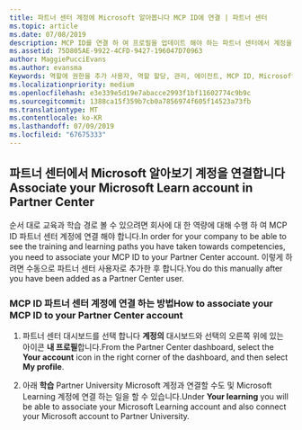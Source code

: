 ```yaml
---
title: 파트너 센터 계정에 Microsoft 알아봅니다 MCP ID에 연결 | 파트너 센터
ms.topic: article
ms.date: 07/08/2019
description: MCP ID를 연결 하 여 프로필을 업데이트 해야 하는 파트너 센터에서 계정을 지정 된 경우
ms.assetid: 75D805AE-9922-4CFD-9427-196047D70963
author: MaggiePucciEvans
ms.author: evansma
Keywords: 역할에 권한을 추가 사용자, 역할 할당, 관리, 에이전트, MCP ID, Microsoft 알아보기
ms.localizationpriority: medium
ms.openlocfilehash: e3e339e5d19e7abacce2993f1bf11602774c9b9c
ms.sourcegitcommit: 1388ca15f359b7cb0a7856974f605f14523a73fb
ms.translationtype: MT
ms.contentlocale: ko-KR
ms.lasthandoff: 07/09/2019
ms.locfileid: "67675333"
---
```

## <a name="associate-your-microsoft-learn-account-in-partner-center"></a><span data-ttu-id="7bc55-104">파트너 센터에서 Microsoft 알아보기 계정을 연결합니다</span><span class="sxs-lookup"><span data-stu-id="7bc55-104">Associate your Microsoft Learn account in Partner Center</span></span>

<span data-ttu-id="7bc55-105">순서 대로 교육과 학습 경로 볼 수 있으려면 회사에 대 한 역량에 대해 수행 하 여 MCP ID 파트너 센터 계정에 연결 해야 합니다.</span><span class="sxs-lookup"><span data-stu-id="7bc55-105">In order for your company to be able to see the training and learning paths you have taken towards competencies, you need to associate your MCP ID to your Partner Center account.</span></span> <span data-ttu-id="7bc55-106">이렇게 하려면 수동으로 파트너 센터 사용자로 추가한 후 합니다.</span><span class="sxs-lookup"><span data-stu-id="7bc55-106">You do this manually after you have been added as a Partner Center user.</span></span>

### <a name="how-to-associate-your-mcp-id-to-your-partner-center-account"></a><span data-ttu-id="7bc55-107">MCP ID 파트너 센터 계정에 연결 하는 방법</span><span class="sxs-lookup"><span data-stu-id="7bc55-107">How to associate your MCP ID to your Partner Center account</span></span>

1. <span data-ttu-id="7bc55-108">파트너 센터 대시보드를 선택 합니다 **계정의** 대시보드와 선택의 오른쪽 위에 있는 아이콘 **내 프로필**합니다.</span><span class="sxs-lookup"><span data-stu-id="7bc55-108">From the Partner Center dashboard, select the **Your account** icon in the right corner of the dashboard, and then select **My profile**.</span></span>

2. <span data-ttu-id="7bc55-109">아래 **학습** Partner University Microsoft 계정과 연결할 수도 및 Microsoft Learning 계정에 연결 하는 일을 할 수 있습니다.</span><span class="sxs-lookup"><span data-stu-id="7bc55-109">Under **Your learning** you will be able to associate your Microsoft Learning account and also connect your Microsoft account to Partner University.</span></span>